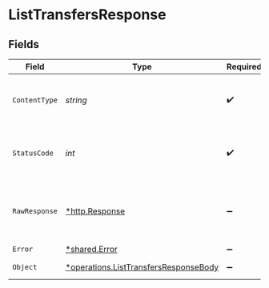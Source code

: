# ListTransfersResponse


## Fields

| Field                                                                                                | Type                                                                                                 | Required                                                                                             | Description                                                                                          |
| ---------------------------------------------------------------------------------------------------- | ---------------------------------------------------------------------------------------------------- | ---------------------------------------------------------------------------------------------------- | ---------------------------------------------------------------------------------------------------- |
| `ContentType`                                                                                        | *string*                                                                                             | :heavy_check_mark:                                                                                   | HTTP response content type for this operation                                                        |
| `StatusCode`                                                                                         | *int*                                                                                                | :heavy_check_mark:                                                                                   | HTTP response status code for this operation                                                         |
| `RawResponse`                                                                                        | [*http.Response](https://pkg.go.dev/net/http#Response)                                               | :heavy_minus_sign:                                                                                   | Raw HTTP response; suitable for custom response parsing                                              |
| `Error`                                                                                              | [*shared.Error](../../../pkg/models/shared/error.md)                                                 | :heavy_minus_sign:                                                                                   | Error                                                                                                |
| `Object`                                                                                             | [*operations.ListTransfersResponseBody](../../../pkg/models/operations/listtransfersresponsebody.md) | :heavy_minus_sign:                                                                                   | Successful operation                                                                                 |